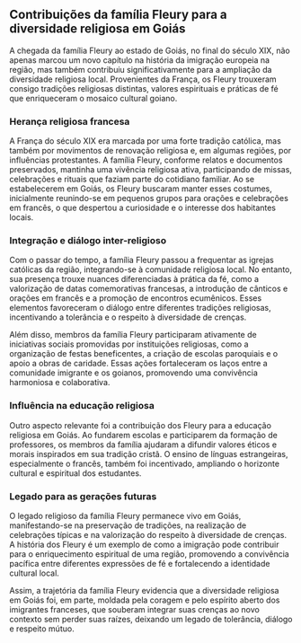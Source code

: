 ## Contribuições da família Fleury para a diversidade religiosa em Goiás

A chegada da família Fleury ao estado de Goiás, no final do século XIX, não apenas marcou um novo capítulo na história da imigração europeia na região, mas também contribuiu significativamente para a ampliação da diversidade religiosa local. Provenientes da França, os Fleury trouxeram consigo tradições religiosas distintas, valores espirituais e práticas de fé que enriqueceram o mosaico cultural goiano.

### Herança religiosa francesa

A França do século XIX era marcada por uma forte tradição católica, mas também por movimentos de renovação religiosa e, em algumas regiões, por influências protestantes. A família Fleury, conforme relatos e documentos preservados, mantinha uma vivência religiosa ativa, participando de missas, celebrações e rituais que faziam parte do cotidiano familiar. Ao se estabelecerem em Goiás, os Fleury buscaram manter esses costumes, inicialmente reunindo-se em pequenos grupos para orações e celebrações em francês, o que despertou a curiosidade e o interesse dos habitantes locais.

### Integração e diálogo inter-religioso

Com o passar do tempo, a família Fleury passou a frequentar as igrejas católicas da região, integrando-se à comunidade religiosa local. No entanto, sua presença trouxe nuances diferenciadas à prática da fé, como a valorização de datas comemorativas francesas, a introdução de cânticos e orações em francês e a promoção de encontros ecumênicos. Esses elementos favoreceram o diálogo entre diferentes tradições religiosas, incentivando a tolerância e o respeito à diversidade de crenças.

Além disso, membros da família Fleury participaram ativamente de iniciativas sociais promovidas por instituições religiosas, como a organização de festas beneficentes, a criação de escolas paroquiais e o apoio a obras de caridade. Essas ações fortaleceram os laços entre a comunidade imigrante e os goianos, promovendo uma convivência harmoniosa e colaborativa.

### Influência na educação religiosa

Outro aspecto relevante foi a contribuição dos Fleury para a educação religiosa em Goiás. Ao fundarem escolas e participarem da formação de professores, os membros da família ajudaram a difundir valores éticos e morais inspirados em sua tradição cristã. O ensino de línguas estrangeiras, especialmente o francês, também foi incentivado, ampliando o horizonte cultural e espiritual dos estudantes.

### Legado para as gerações futuras

O legado religioso da família Fleury permanece vivo em Goiás, manifestando-se na preservação de tradições, na realização de celebrações típicas e na valorização do respeito à diversidade de crenças. A história dos Fleury é um exemplo de como a imigração pode contribuir para o enriquecimento espiritual de uma região, promovendo a convivência pacífica entre diferentes expressões de fé e fortalecendo a identidade cultural local.

Assim, a trajetória da família Fleury evidencia que a diversidade religiosa em Goiás foi, em parte, moldada pela coragem e pelo espírito aberto dos imigrantes franceses, que souberam integrar suas crenças ao novo contexto sem perder suas raízes, deixando um legado de tolerância, diálogo e respeito mútuo.